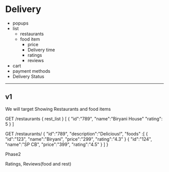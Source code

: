 # Delivery

- popups
- list 
    - restaurants
    - food item
        - price
        - Delivery time
        - ratings
        - reviews
- cart
- payment methods
- Delivery Status
---
## v1
We will target Showing Restaurants and food items

GET /restaurants
{
    rest_list
}
[
    {
        "id":"789",
        "name":"Biryani House"
        "rating": 5
    }
]

GET /restaurants/<id>
{
    "id":"789",
    "description":"Delicious!",
    "foods" :[
        {
            "id":"123",
            "name":"Biryani",
            "price":"299",
            "rating":"4.3"
        }
        {
            "id":"124",
            "name":"SP CB",
            "price":"399",
            "rating":"4.5"
        }
    ]
}


Phase2

Ratings, Reviews(food and rest)

